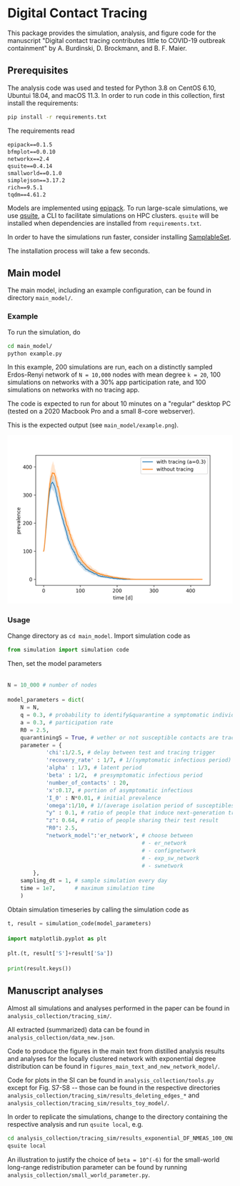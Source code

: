 # Digital Contact Tracing

This package provides the simulation, analysis, and figure code for
the manuscript "Digital contact tracing contributes little to COVID-19
outbreak containment" by A. Burdinski, D. Brockmann, and B. F. Maier.

## Prerequisites

The analysis code was used and tested for Python 3.8 on CentOS 6.10, Ubuntui 18.04, and macOS 11.3.
In order to run code in this collection, first install the requirements:

```bash
pip install -r requirements.txt
```

The requirements read

```
epipack==0.1.5
bfmplot==0.0.10
networkx==2.4
qsuite==0.4.14
smallworld==0.1.0
simplejson==3.17.2
rich==9.5.1
tqdm==4.61.2
```

Models are implemented using [epipack](github.com/benmaier/epipack). To run
large-scale simulations, we use [qsuite](github.com/benmaier/qsuite), a CLI
to facilitate simulations on HPC clusters. `qsuite` will be installed when
dependencies are installed from `requirements.txt`.

In order to have the simulations run faster, consider installing
[SamplableSet](https://github.com/gstonge/SamplableSet).

The installation process will take a few seconds.

## Main model

The main model, including an example configuration,
can be found in directory `main_model/`.

### Example 

To run the simulation, do

```bash
cd main_model/
python example.py
```

In this example, 200 simulations are run, each on a
distinctly sampled Erdos-Renyi network of `N = 10,000` nodes
with mean degree `k = 20`,
100 simulations on networks with a 30% app participation rate,
and 100 simulations on networks with no tracing app.

The code is expected to run for about 10 minutes on a "regular"
desktop PC (tested on a 2020 Macbook Pro and a small 8-core webserver). 

This is the expected output (see `main_model/example.png`).

![Example](main_model/example.png)


### Usage

Change directory as `cd main_model`. Import simulation code as

```python
from simulation import simulation code
```

Then, set the model parameters

```python

N = 10_000 # number of nodes

model_parameters = dict(
    N = N,
    q = 0.3, # probability to identify&quarantine a symptomatic individual
    a = 0.3, # participation rate
    R0 = 2.5, 
    quarantiningS = True, # wether or not susceptible contacts are traced and isolated
    parameter = {
            'chi':1/2.5, # delay between test and tracing trigger
            'recovery_rate' : 1/7, # 1/(symptomatic infectious period)
            'alpha' : 1/3, # latent period
            'beta' : 1/2,  # presymptomatic infectious period
            'number_of_contacts' : 20,
            'x':0.17, # portion of asymptomatic infectious
            'I_0' : N*0.01, # initial prevalence
            'omega':1/10, # 1/(average isolation period of susceptibles)
            "y" : 0.1, # ratio of people that induce next-generation tracing
            "z": 0.64, # ratio of people sharing their test result
            "R0": 2.5,
            "network_model":'er_network', # choose between
                                          # - er_network
                                          # - confignetwork
                                          # - exp_sw_network
                                          # - swnetwork
        },
    sampling_dt = 1, # sample simulation every day
    time = 1e7,      # maximum simulation time
    )
```

Obtain simulation timeseries by calling the simulation code as 

```python
t, result = simulation_code(model_parameters)

import matplotlib.pyplot as plt

plt.(t, result['S']+result['Sa'])

print(result.keys())
```

## Manuscript analyses 

Almost all simulations and analyses performed in the paper
can be found in `analysis_collection/tracing_sim/`.

All extracted (summarized) data can be found in
`analysis_collection/data_new.json`.

Code to produce the figures in the main text from distilled analysis
results and analyses for the locally clustered network with
exponential degree distribution can be found in
`figures_main_text_and_new_network_model/`.

Code for plots in the SI can be found in
`analysis_collection/tools.py` except for Fig. S7-S8 -- those can
be found in the respective directories 
`analysis_collection/tracing_sim/results_deleting_edges_*`
and `analysis_collection/tracing_sim/results_toy_model/`.

In order to replicate the simulations, change to the directory containing the
respective analysis and run `qsuite local`, e.g. 

```bash
cd analysis_collection/tracing_sim/results_exponential_DF_NMEAS_100_ONLYSAVETIME_False/
qsuite local
```

An illustration to justify the choice of `beta = 10^(-6)` for the small-world long-range
redistribution parameter can be found by running
`analysis_collection/small_world_parameter.py`.
